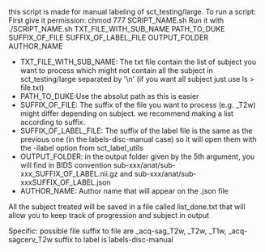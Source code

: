 this script is made for manual labeling of sct_testing/large.
To run a script:
First give it permission: 
chmod 777 SCRIPT_NAME.sh
Run it with ./SCRIPT_NAME.sh TXT_FILE_WITH_SUB_NAME PATH_TO_DUKE SUFFIX_OF_FILE SUFFIX_OF_LABEL_FILE OUTPUT_FOLDER AUTHOR_NAME

- TXT_FILE_WITH_SUB_NAME: The txt file contain the list of subject you want to process which might not contain all the subject in sct_testing/large separated by '\n' (if you want all subject just use ls > file.txt)
- PATH_TO_DUKE:Use the absolut path as this is easier
- SUFFIX_OF_FILE: The suffix of the file you want to process (e.g. _T2w) might differ depending on subject. we recommend making a list according to suffix. 
- SUFFIX_OF_LABEL_FILE: The suffix of the label file is the same as the previous one (in the labels-disc-manual case) so it will open them with the -ilabel option from sct_label_utils 
- OUTPUT_FOLDER: in the output folder given by the 5th argument, you will find in BIDS convention sub-xxx/anat/sub-xxx_SUFFIX_OF_LABEL.nii.gz and sub-xxx/anat/sub-xxxSUFFIX_OF_LABEL.json
- AUTHOR_NAME: Author name that will appear on the .json file
 
All the subject treated will be saved in a file called list_done.txt that will allow you to keep track of progression and subject in output

Specific:
possible file suffix to file are _acq-sag_T2w, _T2w, _T1w, _acq-sagcerv_T2w
suffix to label is labels-disc-manual
